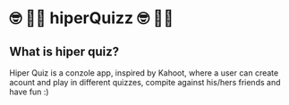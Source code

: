 # :nerd_face: :technologist: hiperQuizz :nerd_face: :technologist:
## What is hiper quiz?
  Hiper Quiz is a conzole app, inspired by Kahoot, where a user can create acount and play in different quizzes, compite against his/hers friends and have fun :)

